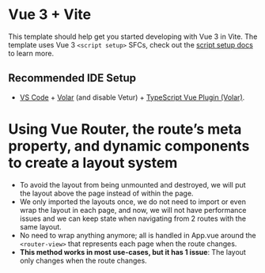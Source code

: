 # Vue 3 + Vite

This template should help get you started developing with Vue 3 in Vite. The template uses Vue 3 `<script setup>` SFCs, check out the [script setup docs](https://v3.vuejs.org/api/sfc-script-setup.html#sfc-script-setup) to learn more.

## Recommended IDE Setup

- [VS Code](https://code.visualstudio.com/) + [Volar](https://marketplace.visualstudio.com/items?itemName=Vue.volar) (and disable Vetur) + [TypeScript Vue Plugin (Volar)](https://marketplace.visualstudio.com/items?itemName=Vue.vscode-typescript-vue-plugin).


# Using Vue Router, the route’s meta property, and dynamic components to create a layout system

- To avoid the layout from being unmounted and destroyed, we will put the layout above the page instead of within the page.
- We only imported the layouts once, we do not need to import or even wrap the layout in each page, and now, we will not have performance issues and we can keep state when navigating from 2 routes with the same layout.
- No need to wrap anything anymore; all is handled in App.vue around the `<router-view>` that represents each page when the route changes.
- **This method works in most use-cases, but it has 1 issue**: The layout only changes when the route changes.